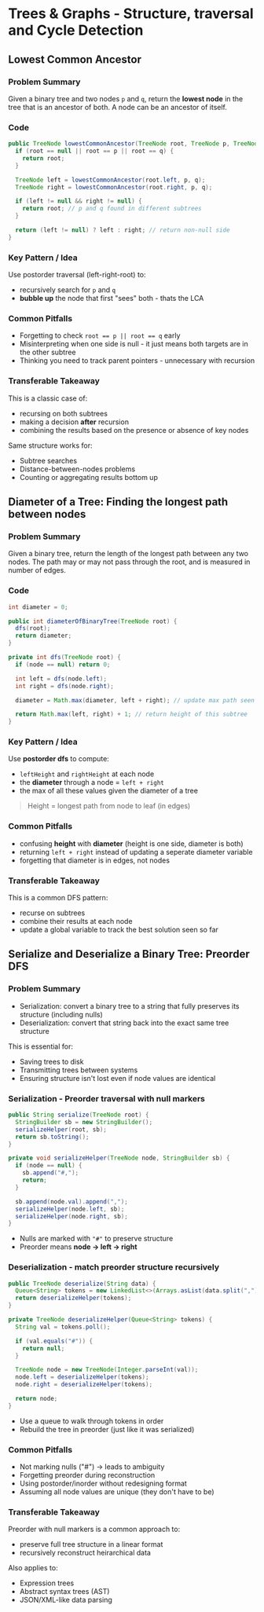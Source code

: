 # Trees & Graphs - Structure, traversal and Cycle Detection

## Lowest Common Ancestor

### Problem Summary
Given a binary tree and two nodes `p` and `q`, return the **lowest node** in the tree that is an ancestor of both.
A node can be an ancestor of itself.

### Code
```java
public TreeNode lowestCommonAncestor(TreeNode root, TreeNode p, TreeNode q) {
  if (root == null || root == p || root == q) {
    return root;
  }

  TreeNode left = lowestCommonAncestor(root.left, p, q);
  TreeNode right = lowestCommonAncestor(root.right, p, q);

  if (left != null && right != null) {
    return root; // p and q found in different subtrees
  }

  return (left != null) ? left : right; // return non-null side
}
```

### Key Pattern / Idea
Use postorder traversal (left-right-root) to:
- recursively search for `p` and `q`
- **bubble up** the node that first "sees" both - thats the LCA

### Common Pitfalls
- Forgetting to check `root == p || root == q` early
- Misinterpreting when one side is null - it just means both targets are in the other subtree
- Thinking you need to track parent pointers - unnecessary with recursion

### Transferable Takeaway
This is a classic case of:
- recursing on both subtrees
- making a decision **after** recursion
- combining the results based on the presence or absence of key nodes

Same structure works for:
- Subtree searches
- Distance-between-nodes problems
- Counting or aggregating results bottom up



## Diameter of a Tree: Finding the longest path between nodes

### Problem Summary
Given a binary tree, return the length of the longest path between any two nodes. The path may or may not pass through the root, and is measured in number of edges.

### Code
```java
int diameter = 0;

public int diameterOfBinaryTree(TreeNode root) {
  dfs(root);
  return diameter;
}

private int dfs(TreeNode root) {
  if (node == null) return 0;

  int left = dfs(node.left);
  int right = dfs(node.right);

  diameter = Math.max(diameter, left + right); // update max path seen so far

  return Math.max(left, right) + 1; // return height of this subtree
}
```

### Key Pattern / Idea
Use **postorder dfs** to compute:
- `leftHeight` and `rightHeight` at each node
- the **diameter** through a node  = `left + right`
- the max of all these values given the diameter of a tree

> Height = longest path from node to leaf (in edges)

### Common Pitfalls
- confusing **height** with **diameter** (height is one side, diameter is both)
- returning `left + right` instead of updating a seperate diameter variable
- forgetting that diameter is in edges, not nodes

### Transferable Takeaway
This is a common DFS pattern:
- recurse on subtrees
- combine their results at each node
- update a global variable to track the best solution seen so far



## Serialize and Deserialize a Binary Tree: Preorder DFS

### Problem Summary
- Serialization: convert a binary tree to a string that fully preserves its structure (including nulls)
- Deserialization: convert that string back into the exact same tree structure

This is essential for:
- Saving trees to disk
- Transmitting trees between systems
- Ensuring structure isn't lost even if node values are identical

### Serialization - Preorder traversal with null markers
```java
public String serialize(TreeNode root) {
  StringBuilder sb = new StringBuilder();
  serializeHelper(root, sb);
  return sb.toString();
}

private void serializeHelper(TreeNode node, StringBuilder sb) {
  if (node == null) {
    sb.append("#,");
    return;
  }

  sb.append(node.val).append(",");
  serializeHelper(node.left, sb);
  serializeHelper(node.right, sb);
}
```
- Nulls are marked with `"#"` to preserve structure
- Preorder means **node -> left -> right**


### Deserialization - match preorder structure recursively
```java
public TreeNode deserialize(String data) {
  Queue<String> tokens = new LinkedList<>(Arrays.asList(data.split(",")));
  return deserializeHelper(tokens);
}

private TreeNode deserializeHelper(Queue<String> tokens) {
  String val = tokens.poll();

  if (val.equals("#")) {
    return null;
  }

  TreeNode node = new TreeNode(Integer.parseInt(val));
  node.left = deserializeHelper(tokens);
  node.right = deserializeHelper(tokens);

  return node;
}
```
- Use a queue to walk through tokens in order
- Rebuild the tree in preorder (just like it was serialized)

### Common Pitfalls
- Not marking nulls ("#") -> leads to ambiguity
- Forgetting preorder during reconstruction
- Using postorder/inorder without redesigning format
- Assuming all node values are unique (they don't have to be)

### Transferable Takeaway
Preorder with null markers is a common approach to:
- preserve full tree structure in a linear format
- recursively reconstruct heirarchical data

Also applies to:
- Expression trees
- Abstract syntax trees (AST)
- JSON/XML-like data parsing
